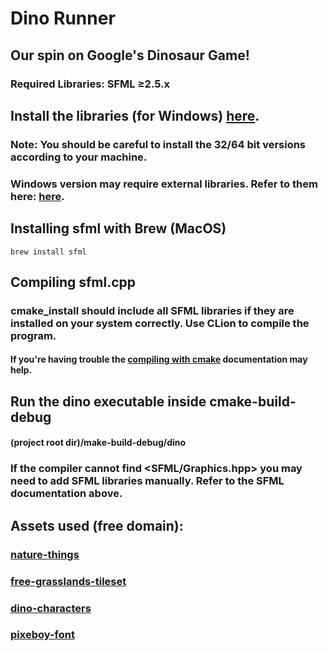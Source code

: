 # Dino Runner
## Our spin on Google's Dinosaur Game!

### Required Libraries: SFML ≥2.5.x

## Install the libraries (for Windows) [here](https://www.sfml-dev.org/download/sfml/2.5.1/).
### Note: You should be careful to install the 32/64 bit versions according to your machine.
### Windows version may require external libraries. Refer to them here: [here](https://github.com/SFML/SFML/wiki/Tutorial%3A-Installing-SFML-dependencies).

## Installing sfml with Brew (MacOS)
```brew install sfml```

## Compiling sfml.cpp
### cmake_install should include all SFML libraries if they are installed on your system correctly. Use CLion to compile the program.
#### If you're having trouble the [compiling with cmake](https://www.sfml-dev.org/tutorials/2.5/compile-with-cmake.php) documentation may help.

## Run the dino executable inside cmake-build-debug
#### (project root dir)/make-build-debug/dino

### If the compiler cannot find <SFML/Graphics.hpp> you may need to add SFML libraries manually. Refer to the SFML documentation above.

## Assets used (free domain):
### [nature-things](https://shubibubi.itch.io/nature-things)
### [free-grasslands-tileset](https://untiedgames.itch.io/free-grasslands-tileset?download)
### [dino-characters](https://arks.itch.io/dino-characters)
### [pixeboy-font](https://fontlot.com/152185/pixeboy-display-font/)
